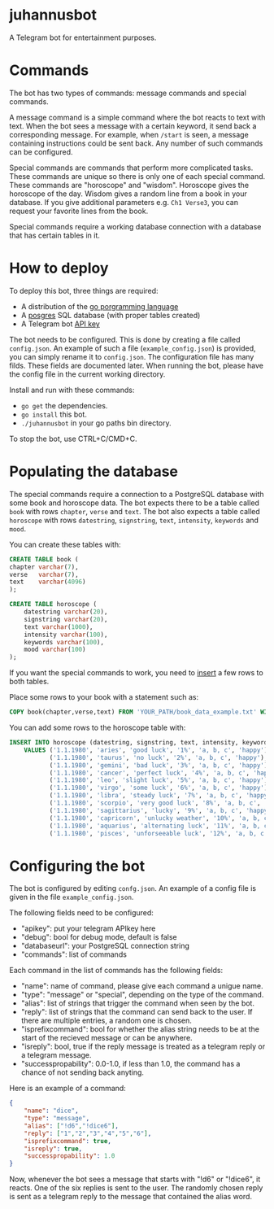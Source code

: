 # juhannusbot
A Telegram bot for entertainment purposes.

# Commands
The bot has two types of commands: message commands and special commands.

A message command is a simple command where the bot reacts to text with text. When the bot sees a message with a certain keyword, it send back a corresponding message. For example, when `/start` is seen, a message containing instructions could be sent back. Any number of such commands can be configured. 

Special commands are commands that perform more complicated tasks. These commands are unique so there is only one of each special command. These commands are "horoscope" and "wisdom". Horoscope gives the horoscope of the day. Wisdom gives a random line from a book in your database. If you give additional parameters e.g. `Ch1 Verse3`, you can request your favorite lines from the book.

Special commands require a working database connection with a database that has certain tables in it. 

# How to deploy
To deploy this bot, three things are required:
* A distribution of the [go porgramming language](https://golang.org/doc/install)
* A [posgres](https://www.postgresql.org/download/) SQL database (with proper tables created)
* A Telegram bot [API key](https://core.telegram.org/#bot-api)

The bot needs to be configured. This is done by creating a file called `config.json`.
An example of such a file (`example_config.json`) is provided, you can simply rename it to `config.json`.
The configuration file has many filds. These fields are documented later. When running the bot, please have the config file in the current working directory.

Install and run with these commands:
* `go get` the dependencies.
* `go install` this bot.
* `./juhannusbot` in your go paths bin directory.

To stop the bot, use CTRL+C/CMD+C.

# Populating the database
The special commands require a connection to a PostgreSQL database with some book and horoscope data.
The bot expects there to be a table called `book` with rows `chapter`, `verse` and `text`.
The bot also expects  a table called `horoscope` with rows `datestring`, `signstring`, `text`, `intensity`, `keywords` and `mood`.


You can create these tables with:
```sql
CREATE TABLE book (
chapter varchar(7),
verse   varchar(7),
text    varchar(4096)
);
```

```sql
CREATE TABLE horoscope (
    datestring varchar(20),
    signstring varchar(20),
    text varchar(1000),
    intensity varchar(100),
    keywords varchar(100),
    mood varchar(100)
);
```


If you want the special commands to work, you need to [insert](https://www.postgresql.org/docs/11/tutorial-populate.html) a few rows to both tables. 

Place some rows to your book with a statement such as:
```sql
COPY book(chapter,verse,text) FROM 'YOUR_PATH/book_data_example.txt' WITH DELIMITER '%'; 
```

You can add some rows to the horoscope table with:
```sql
INSERT INTO horoscope (datestring, signstring, text, intensity, keywords, mood)
    VALUES ('1.1.1980', 'aries', 'good luck', '1%', 'a, b, c', 'happy'),
           ('1.1.1980', 'taurus', 'no luck', '2%', 'a, b, c', 'happy'),
           ('1.1.1980', 'gemini', 'bad luck', '3%', 'a, b, c', 'happy'),
           ('1.1.1980', 'cancer', 'perfect luck', '4%', 'a, b, c', 'happy'),
           ('1.1.1980', 'leo', 'slight luck', '5%', 'a, b, c', 'happy'),
           ('1.1.1980', 'virgo', 'some luck', '6%', 'a, b, c', 'happy'),
           ('1.1.1980', 'libra', 'steady luck', '7%', 'a, b, c', 'happy'),
           ('1.1.1980', 'scorpio', 'very good luck', '8%', 'a, b, c', 'happy'),
           ('1.1.1980', 'sagittarius', 'lucky', '9%', 'a, b, c', 'happy'),
           ('1.1.1980', 'capricorn', 'unlucky weather', '10%', 'a, b, c', 'happy'),
           ('1.1.1980', 'aquarius', 'alternating luck', '11%', 'a, b, c', 'happy'),
           ('1.1.1980', 'pisces', 'unforseeable luck', '12%', 'a, b, c', 'happy');
```

# Configuring the bot

The bot is configured by editing `confg.json`. An example of a config file is given in the file `example_config.json`. 

The following fields need to be configured: 
* "apikey": put your telegram APIkey here
* "debug": bool for debug mode, default is false
* "databaseurl": your PostgreSQL connection string
* "commands": list of commands

Each command in the list of commands has the following fields:
* "name": name of command, please give each command a unigue name.
* "type": "message" or "special", depending on the type of the command.
* "alias": list of strings that trigger the command when seen by the bot.
* "reply": list of strings that the command can send back to the user. If there are multiple entries, a random one is chosen.
* "isprefixcommand": bool for whether the alias string needs to be at the start of the recieved message or can be anywhere.
* "isreply": bool, true if the reply message is treated as a telegram reply or a telegram message.
* "successpropability": 0.0-1.0, if less than 1.0, the command has a chance of not sending back anyting.

Here is an example of a command: 
```json
{
    "name": "dice",
    "type": "message",
    "alias": ["!d6","!dice6"],
    "reply": ["1","2","3","4","5","6"],
    "isprefixcommand": true,
    "isreply": true,
    "successpropability": 1.0
}
```
Now, whenever the bot sees a message that starts with "!d6" or "!dice6", it reacts. One of the six replies is sent to the user. The randomly chosen reply is sent as a telegram reply to the message that contained the alias word. 
